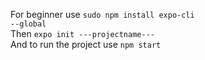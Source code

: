 For beginner use <code>sudo npm install expo-cli --global</code>    
Then <code>expo init ---projectname---</code>    
 And to run the project use <code>npm start</code>